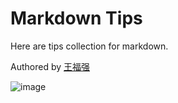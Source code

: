 # Markdown Tips

Here are tips collection for markdown.

Authored by [王福强](https://afoo.me)

![image](https://github.com/fujohnwang/mdtips/assets/451506/dd0624dd-56f4-481d-80dc-f3f6a8b117c9)
